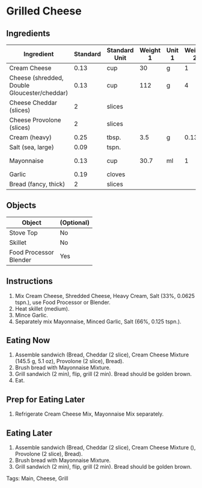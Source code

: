 # Grilled Cheese

## Ingredients

| Ingredient                                   | Standard | Standard Unit | Weight 1 | Unit 1 | Weight 2 | Unit 2 |
| -------------------------------------------- | -------- | ------------- | -------- | ------ | -------- | ------ |
| Cream Cheese                                 | 0.13     | cup           | 30       | g      | 1        | oz     |
| Cheese (shredded, Double Gloucester/cheddar) | 0.13     | cup           | 112      | g      | 4        | oz     |
| Cheese Cheddar (slices)                      | 2        | slices        |          |        |          |        |
| Cheese Provolone (slices)                    | 2        | slices        |          |        |          |        |
| Cream (heavy)                                | 0.25     | tbsp.         | 3.5      | g      | 0.13     | oz     |
| Salt (sea, large)                            | 0.09     | tspn.         |          |        |          |        |
| Mayonnaise                                   | 0.13     | cup           | 30.7     | ml     | 1        | fl oz  |
| Garlic                                       | 0.19     | cloves        |          |        |          |        |
| Bread (fancy, thick)                         | 2        | slices        |          |        |          |        |


## Objects

| Object                      | (Optional) |
| --------------------------- | ---------- |
| Stove Top                   | No         |
| Skillet                     | No         |
| Food Processor<br />Blender | Yes        |


## Instructions

1. Mix Cream Cheese, Shredded Cheese, Heavy Cream, Salt (33%, 0.0625 tspn.), use Food Processor or Blender.
2. Heat skillet (medium).
3. Mince Garlic.
4. Separately mix Mayonnaise, Minced Garlic, Salt (66%, 0.125 tspn.).

## Eating Now

1. Assemble sandwich (Bread, Cheddar (2 slice), Cream Cheese Mixture (145.5 g, 5.1 oz), Provolone (2 slice), Bread).
2. Brush bread with Mayonnaise Mixture.
3. Grill sandwich (2 min), flip, grill (2 min). Bread should be golden brown.
4. Eat.

## Prep for Eating Later

1. Refrigerate Cream Cheese Mix, Mayonnaise Mix separately.

## Eating Later

1. Assemble sandwich (Bread, Cheddar (2 slice), Cream Cheese Mixture (), Provolone (2 slice), Bread).
2. Brush bread with Mayonnaise Mixture.
3. Grill sandwich (2 min), flip, grill (2 min). Bread should be golden brown.

Tags: Main, Cheese, Grill